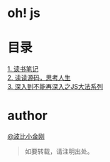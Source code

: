 # oh! js

# 目录

<a href="./读书笔记/README.md">1. 读书笔记</a><br/>
<a href="./读读源码，思考人生/README.md">2. 读读源码，思考人生</a><br/>
<a href="./深入到不能再深入之JS大法系列/README.md">3. 深入到不能再深入之JS大法系列</a><br/>

# author

<a href="https://github.com/cbbfcd">@波比小金刚</a>
> 如要转载，请注明出处。